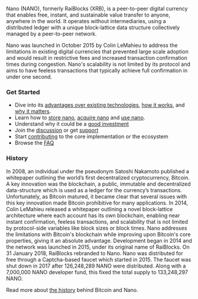 Nano (NANO), formerly RaiBlocks (XRB), is a peer-to-peer digital currency that enables free, instant, and sustainable value transfer to anyone, anywhere in the world. It operates without intermediaries, using a distributed ledger with a unique block-lattice data structure collectively managed by a peer-to-peer network.

Nano was launched in October 2015 by Colin LeMahieu to address the limitations in existing digital currencies that prevented large scale adoption and would result in restrictive fees and increased transaction confirmation times during congestion. Nano's scalability is not limited by its protocol and aims to have feeless transactions that typically achieve full confirmation in under one second.

### Get Started

- Dive into its [advantages over existing technologies](/introduction/advantages), [how it works](/introduction/how-it-works), and [why it matters](/introduction/why-it-matters).
- Learn how to [store nano](/getting-started-users/storing/basics), [acquire nano](/getting-started-users/acquiring) and [use nano](/getting-started-users/using).
- Understand why it could be a [good investment](/introduction/investment-thesis)
- Join the [discussion](/community) or get [support](/support)
- Start [contributing](/contributing) to the core implementation or the ecosystem
- Browse the [FAQ](/faqs)

### History

In 2008, an individual under the pseudonym Satoshi Nakamoto published a whitepaper outlining the world’s first decentralized cryptocurrency, Bitcoin. A key innovation was the blockchain, a public, immutable and decentralized data-structure which is used as a ledger for the currency’s transactions. Unfortunately, as Bitcoin matured, it became clear that several issues with this key innovation made Bitcoin prohibitive for many applications. In 2014, Colin LeMahieu released a whitepaper outlining a novel block-lattice architecture where each account has its own blockchain, enabling near instant confirmation, feeless transactions, and scalability that is not limited by protocol-side variables like block sizes or block times. Nano addresses the limitations with Bitcoin's blockchain while improving upon Bitcoin's core properties, giving it an absolute advantage. Development began in 2014 and the network was launched in 2015, under its original name of RaiBlocks. On 31 January 2018, RaiBlocks rebranded to Nano. Nano was distributed for free through a Captcha-based faucet which started in 2015. The faucet was shut down in 2017 after 126,248,289 NANO were distributed. Along with a 7,000,000 NANO developer fund, this fixed the total supply to 133,248,297 NANO.

Read more about [the history](/history/overview) behind Bitcoin and Nano.
